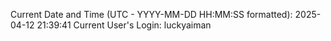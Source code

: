 Current Date and Time (UTC - YYYY-MM-DD HH:MM:SS formatted): 2025-04-12 21:39:41
Current User's Login: luckyaiman
